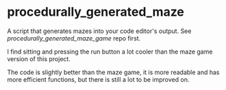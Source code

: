 # procedurally_generated_maze

A script that generates mazes into your code editor's output. See *procedurally_generated_maze_game* repo first.

I find sitting and pressing the run button a lot cooler than the maze game version of this project.

The code is slightly better than the maze game, it is more readable and has more efficient functions, but there is still a lot to be improved on.
